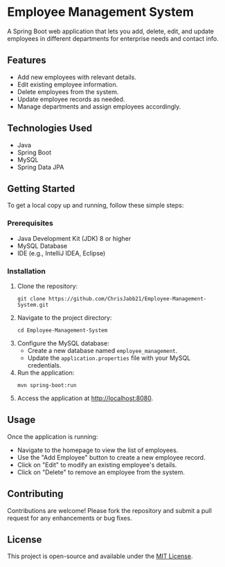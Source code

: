 
 </head> <body> <h1>Employee Management System</h1> <p> A Spring Boot web application that lets you add, delete, edit, and update employees in different departments for enterprise needs and contact info. </p> <h2>Features</h2> <ul> <li>Add new employees with relevant details.</li> <li>Edit existing employee information.</li> <li>Delete employees from the system.</li> <li>Update employee records as needed.</li> <li>Manage departments and assign employees accordingly.</li> </ul> <h2>Technologies Used</h2> <ul> <li>Java</li> <li>Spring Boot</li> <li>MySQL</li> <li>Spring Data JPA</li> </ul> <h2>Getting Started</h2> <p>To get a local copy up and running, follow these simple steps:</p> <h3>Prerequisites</h3> <ul> <li>Java Development Kit (JDK) 8 or higher</li> <li>MySQL Database</li> <li>IDE (e.g., IntelliJ IDEA, Eclipse)</li> </ul> <h3>Installation</h3> <ol> <li>Clone the repository: <pre><code>git clone https://github.com/ChrisJabb21/Employee-Management-System.git</code></pre> </li> <li>Navigate to the project directory: <pre><code>cd Employee-Management-System</code></pre> </li> <li>Configure the MySQL database: <ul> <li>Create a new database named <code>employee_management</code>.</li> <li>Update the <code>application.properties</code> file with your MySQL credentials.</li> </ul> </li> <li>Run the application: <pre><code>mvn spring-boot:run</code></pre> </li> <li>Access the application at <a href="http://localhost:8080" target="_blank">http://localhost:8080</a>.</li> </ol> <h2>Usage</h2> <p>Once the application is running:</p> <ul> <li>Navigate to the homepage to view the list of employees.</li> <li>Use the "Add Employee" button to create a new employee record.</li> <li>Click on "Edit" to modify an existing employee's details.</li> <li>Click on "Delete" to remove an employee from the system.</li> </ul> <h2>Contributing</h2> <p>Contributions are welcome! Please fork the repository and submit a pull request for any enhancements or bug fixes.</p> <h2>License</h2> <p>This project is open-source and available under the <a href="https://github.com/ChrisJabb21/Employee-Management-System/blob/master/LICENSE" target="_blank">MIT License</a>.</p> </body> </html>
